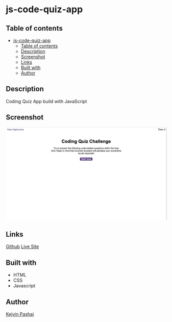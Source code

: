 # js-code-quiz-app

## Table of contents

- [js-code-quiz-app](#js-code-quiz-app)
  - [Table of contents](#table-of-contents)
  - [Description](#description)
  - [Screenshot](#screenshot)
  - [Links](#links)
  - [Built with](#built-with)
  - [Author](#author)

## Description

Coding Quiz App build with JavaScript

## Screenshot

![Layout](/assets/screenshots/Screenshot%202023-01-18%20at%2011.10.55.png)

## Links

[Github](https://github.com/Kevin27j/js-code-quiz-app)
[Live Site](https://kevin27j.github.io/js-code-quiz-app/)

## Built with

- HTML
- CSS
- Javascript

## Author

[Kejvin Pashaj](https://github.com/Kevin27j)
